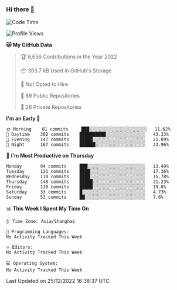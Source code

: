 ### Hi there 👋

<!--
**qbosen/qbosen** is a ✨ _special_ ✨ repository because its `README.md` (this file) appears on your GitHub profile.

Here are some ideas to get you started:

- 🔭 I’m currently working on ...
- 🌱 I’m currently learning ...
- 👯 I’m looking to collaborate on ...
- 🤔 I’m looking for help with ...
- 💬 Ask me about ...
- 📫 How to reach me: ...
- 😄 Pronouns: ...
- ⚡ Fun fact: ...
-->

<!--START_SECTION:waka-->
![Code Time](http://img.shields.io/badge/Code%20Time-1%2C088%20hrs%2056%20mins-blue)

![Profile Views](http://img.shields.io/badge/Profile%20Views-0-blue)

**🐱 My GitHub Data** 

> 🏆 6,656 Contributions in the Year 2022
 > 
> 📦 393.7 kB Used in GitHub's Storage 
 > 
> 🚫 Not Opted to Hire
 > 
> 📜 89 Public Repositories 
 > 
> 🔑 26 Private Repositories  
 > 
**I'm an Early 🐤** 

```text
🌞 Morning    81 commits     ███░░░░░░░░░░░░░░░░░░░░░░   11.62% 
🌆 Daytime    302 commits    ██████████░░░░░░░░░░░░░░░   43.33% 
🌃 Evening    147 commits    █████░░░░░░░░░░░░░░░░░░░░   21.09% 
🌙 Night      167 commits    ██████░░░░░░░░░░░░░░░░░░░   23.96%

```
📅 **I'm Most Productive on Thursday** 

```text
Monday       94 commits     ███░░░░░░░░░░░░░░░░░░░░░░   13.49% 
Tuesday      121 commits    ████░░░░░░░░░░░░░░░░░░░░░   17.36% 
Wednesday    110 commits    ████░░░░░░░░░░░░░░░░░░░░░   15.78% 
Thursday     148 commits    █████░░░░░░░░░░░░░░░░░░░░   21.23% 
Friday       138 commits    █████░░░░░░░░░░░░░░░░░░░░   19.8% 
Saturday     33 commits     █░░░░░░░░░░░░░░░░░░░░░░░░   4.73% 
Sunday       53 commits     ██░░░░░░░░░░░░░░░░░░░░░░░   7.6%

```


📊 **This Week I Spent My Time On** 

```text
⌚︎ Time Zone: Asia/Shanghai

💬 Programming Languages: 
No Activity Tracked This Week

🔥 Editors: 
No Activity Tracked This Week

💻 Operating System: 
No Activity Tracked This Week

```


 Last Updated on 25/12/2022 16:38:37 UTC
<!--END_SECTION:waka-->
